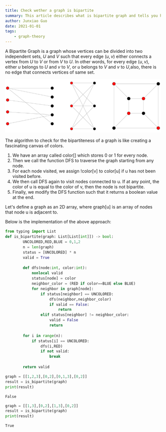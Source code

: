 ```yaml
---
title: Check wether a graph is bipartite
summary: This article describes what is bipartite graph and tells you how to determine if a graph is bipartite.
author: Junxiao Guo
date: 2021-01-01
tags:
    - graph-theory
---
```


A Bipartite Graph is a graph whose vertices can be divided into two independent sets, $U$ and $V$ such that every edge $(u, v)$ either connects a vertex from $U$ to $V$ or from $V$ to $U$. In other words, for every edge $(u, v)$, either $u$ belongs to $U$ and $v$ to $V$, or $u$ belongs to $V$ and $v$ to $U$,also, there is no edge that connects vertices of same set.

![bipartite-graph](./images/BipartiteGraph_1000.svg "Bipartite Graph")

The algorithm to check for the bipartiteness of a graph is like creating a fascinating canvas of colors. 
1. We have an array called color\[\] which stores 0 or 1 for every node. 
2. Then we call the function DFS to traverse the graph starting from any node. 
3. For each node visited, we assign !color\[v\] to color\[u\] if u has not been visited before. 
4. We then call DFS again to visit nodes connected to u. If at any point, the color of u is equal to the color of v, then the node is not bipartite. 
5. Finally, we modify the DFS function such that it returns a boolean value at the end.


Let's define a graph as an 2D array, where graph\[u\] is an array of nodes that node u is adjacent to.

Below is the implementation of the above approach: 


```python
from typing import List
def is_bipartite(graph: List[List[int]]) -> bool:
        UNCOLORED,RED,BLUE = 0,1,2
        n = len(graph)
        status = [UNCOLORED] * n
        valid = True

        def dfs(node:int, color:int):
            nonlocal valid
            status[node] = color
            neighbor_color = (RED if color==BLUE else BLUE)
            for neighbor in graph[node]:
                if status[neighbor] == UNCOLORED:
                    dfs(neighbor,neighbor_color)
                    if valid == False:
                        return 
                elif status[neighbor] != neighbor_color:
                    valid = False
                    return

        for i in range(n):
            if status[i] == UNCOLORED:
                dfs(i,RED)
                if not valid:
                    break

        return valid

```


```python
graph = [[1,2,3],[0,2],[0,1,3],[0,2]]
result = is_bipartite(graph)
print(result)
```

    False



```python
graph = [[1,3],[0,2],[1,3],[0,2]]
result = is_bipartite(graph)
print(result)
```

    True



```python

```
